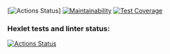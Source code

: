 [![Actions Status](https://github.com/svyatik44/php-project-48/actions/workflows/tests.yml/badge.svg)]
[![Maintainability](https://api.codeclimate.com/v1/badges/15c8033fd9f9e606a397/maintainability)](https://codeclimate.com/github/svyatik44/php-project-48/maintainability)
[![Test Coverage](https://api.codeclimate.com/v1/badges/15c8033fd9f9e606a397/test_coverage)](https://codeclimate.com/github/svyatik44/php-project-48/test_coverage)

### Hexlet tests and linter status:
[![Actions Status](https://github.com/svyatik44/php-project-48/workflows/hexlet-check/badge.svg)](https://github.com/svyatik44/php-project-48/actions)